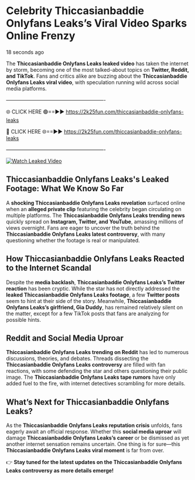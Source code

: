 # Celebrity Thiccasianbaddie Onlyfans Leaks’s Viral Video Sparks Online Frenzy

18 seconds ago

The **Thiccasianbaddie Onlyfans Leaks leaked video** has taken the internet by storm, becoming one of the most talked-about topics on **Twitter, Reddit, and TikTok**. Fans and critics alike are buzzing about the **Thiccasianbaddie Onlyfans Leaks viral video**, with speculation running wild across social media platforms.

———————————————————-

🌐 CLICK HERE 🟢==►► https://2k25fun.com/thiccasianbaddie-onlyfans-leaks

🔴 CLICK HERE 🌐==►► https://2k25fun.com/thiccasianbaddie-onlyfans-leaks

———————————————————-

[![Watch Leaked Video](https://miro.medium.com/v2/resize:fit:828/format:webp/1*cilzJN44JGOrTw9NJCrNHA.gif "Watch Leaked Video")](https://2k25fun.com/thiccasianbaddie-onlyfans-leaks)

## **Thiccasianbaddie Onlyfans Leaks's Leaked Footage: What We Know So Far**  
A **shocking Thiccasianbaddie Onlyfans Leaks revelation** surfaced online when an **alleged private clip** featuring the celebrity began circulating on multiple platforms. The **Thiccasianbaddie Onlyfans Leaks trending news** quickly spread on **Instagram, Twitter, and YouTube**, amassing millions of views overnight. Fans are eager to uncover the truth behind the **Thiccasianbaddie Onlyfans Leaks latest controversy**, with many questioning whether the footage is real or manipulated.  

## **How Thiccasianbaddie Onlyfans Leaks Reacted to the Internet Scandal**  
Despite the **media backlash**, **Thiccasianbaddie Onlyfans Leaks’s Twitter reaction** has been cryptic. While the star has not directly addressed the **leaked Thiccasianbaddie Onlyfans Leaks footage**, a few **Twitter posts** seem to hint at their side of the story. Meanwhile, **Thiccasianbaddie Onlyfans Leaks’s girlfriend, Gia Duddy**, has remained relatively silent on the matter, except for a few TikTok posts that fans are analyzing for possible hints.  

## **Reddit and Social Media Uproar**  
**Thiccasianbaddie Onlyfans Leaks trending on Reddit** has led to numerous discussions, theories, and debates. Threads dissecting the **Thiccasianbaddie Onlyfans Leaks controversy** are filled with fan reactions, with some defending the star and others questioning their public image. The **Thiccasianbaddie Onlyfans Leaks tape rumors** have only added fuel to the fire, with internet detectives scrambling for more details.  

## **What’s Next for Thiccasianbaddie Onlyfans Leaks?**  
As the **Thiccasianbaddie Onlyfans Leaks reputation crisis** unfolds, fans eagerly await an official response. Whether this **social media uproar** will damage **Thiccasianbaddie Onlyfans Leaks’s career** or be dismissed as yet another internet sensation remains uncertain. One thing is for sure—this **Thiccasianbaddie Onlyfans Leaks viral moment** is far from over.  

👉 **Stay tuned for the latest updates on the Thiccasianbaddie Onlyfans Leaks controversy as more details emerge!**  